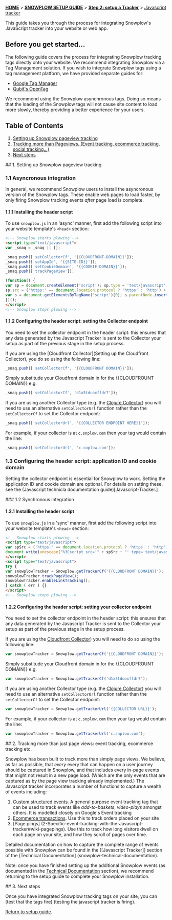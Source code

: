 [**HOME**](Home) > [**SNOWPLOW SETUP GUIDE**](Setting-up-Snowplow) > [**Step 2: setup a Tracker**](Setting-up-a-Tracker) > [Javascript tracker](Javascript-tracker-setup)

This guide takes you through the process for integrating Snowplow's JavaScript tracker into your website or web app.

## Before you get started...

The following guide covers the process for integrating Snowplow tracking tags directly onto your website. We recommend integrating Snowplow via a Tag Management solution. If you wish to integrate Snowplow tags using a tag management platform, we have provided separate guides for:

* [Google Tag Manager](integrating-javascript-tags-with-google-tag-manager)
* [Qubit's OpenTag](integrating-javascript-tags-with-qubit-opentag)

We recommend using the Snowplow asynchronous tags. Doing so means that the loading of the Snowplow tags will not cause site content to load more slowly, thereby providing a better experience for your users.

## Table of Contents

1. [Setting up Snowplow pageview tracking](#pageview)
2. [Tracking more than Pageviews. (Event tracking, ecommerce tracking, social tracking...)](#events)
4. [Next steps](#next-steps)

<a name="pageview"/>
## 1. Setting up Snowplow pageview tracking

### 1.1 Asyncronous integration

In general, we recommend Snowplow users to install the asyncronous version of the Snowplow tags. These enable web pages to load faster, by only firing Snowplow tracking events *after* page load is complete.

#### 1.1.1 Installing the header script

To use `snowplow.js` in an 'async' manner, first add the following script into your website template's `<head>` section:

```html
<!-- Snowplow starts plowing -->
<script type="text/javascript">
var _snaq = _snaq || [];

_snaq.push(['setCollectorCf', '{{CLOUDFRONT-DOMAIN}}']);
_snaq.push(['setAppId', '{{SITE-ID}}']);
_snaq.push(['setCookieDomain', '{{COOKIE-DOMAIN}}']);
_snaq.push(['trackPageView']);

(function() {
var sp = document.createElement('script'); sp.type = 'text/javascript'; sp.async = true; sp.defer = true;
sp.src = ('https:' == document.location.protocol ? 'https' : 'http') + '://d1fc8wv8zag5ca.cloudfront.net/0.12.0/sp.js';
var s = document.getElementsByTagName('script')[0]; s.parentNode.insertBefore(sp, s);
})();
</script>
<!-- Snowplow stops plowing -->
```

#### 1.1.2 Configuring the header script: setting the Collector endpoint

You need to set the collector endpoint in the header script: this ensures that any data generated by the Javascript Tracker is sent to the Collector your setup as part of the previous stage in the setup process.

If you are using the [Cloudfront Collector](Setting up the Cloudfront Collector), you do so using the following line:

```javascript
_snaq.push(['setCollectorCf', '{{CLOUDFRONT DOMAIN}}']);
```

Simply substitude your Cloudfront domain in for the {{CLOUDFROUNT DOMAIN}} e.g.

```javascript
_snaq.push(['setCollectorCf', 'd1x5tduoxffdr7']);
```

If you are using another Collector type (e.g. the [Clojure Collector](setting-up-the-clojure-collector)) you will need to use an alternative `setCollectorUrl` function rather than the `setCollectorCf` to set the Collector endpoint:

```javascript
_snaq.push(['setCollectorUrl', '{{COLLECTOR ENDPOINT HERE}}']);
```

For example, if your collector is at `c.snplow.com` then your tag would contain the line:

```javascript
_snaq.push(['setCollectorUrl', 'c.snplow.com']);
```
### 1.3 Configuring the header script: application ID and cookie domain

Setting the collector endpoint is essential for Snowplow to work. Setting the application ID and cookie domain are optional. For details on setting these, see the (Javascript technicla documentation guide)[Javascript-Tracker.]

<a name="sync"/>
### 1.2 Synchronous integration

#### 1.2.1 Installing the header script

To use `snowplow.js` in a 'sync' manner, first add the following script into your website template's `<head>` section:

```html
<!-- Snowplow starts plowing -->
<script type="text/javascript">
var spSrc = ('https:' == document.location.protocol ? 'https' : 'http') + '://d1fc8wv8zag5ca.cloudfront.net/0.12.0/sp.js';
document.write(unescape("%3Cscript src='" + spSrc + "' type='text/javascript'%3E%3C/script%3E"));
</script>
<script type="text/javascript">
try {
var snowplowTracker = Snowplow.getTrackerCf('{{CLOUDFRONT DOMAIN}}');
snowplowTracker.trackPageView();
snowplowTracker.enableLinkTracking();
} catch ( err ) {}
</script>
<!-- Snowplow stops plowing -->
```

#### 1.2.2 Configuring the header script: setting your collector endpoint

You need to set the collector endpoint in the header script: this ensures that any data generated by the Javascript Tracker is sent to the Collector your setup as part of the previous stage in the setup process.

If you are using the [Cloudfront Collector](setting-up-the-cloudfront-collector)) you will need to do so using the following line:

```javascript
var snowplowTracker = Snowplow.getTrackerCf('{{CLOUDFRONT DOMAIN}}');
```

Simply substitude your Cloudfront domain in for the {{CLOUDFROUNT DOMAIN}} e.g.

```javascript
var snowplowTracker = Snowplow.getTrackerCf('d1x5tduoxffdr7');
```

If you are using another Collector type (e.g. the [Clojure Collector](setting-up-the-clojure-collector)) you will need to use an alternative `setCollectorUrl` function rather than the `setCollectorCf` to set the Collector endpoint:

```javascript
var snowplowTracker = Snowplow.getTrackerUrl('{{COLLECTOR URL}}');
```

For example, if your collector is at `c.snplow.com` then your tag would contain the line:

```javascript
var snowplowTracker = Snowplow.getTrackerUrl('c.snplow.com');
```


<a name="events" />
## 2. Tracking more than just page views: event tracking, ecommerce tracking etc.

Snowplow has been built to track more than simply page views. We believe, as far as possible, that *every* every that can happen on a user journey should be captured in Snowplow, and that includes every in-page events that might not result in a new page load. (Which are the only events that are captured as by the page view tracking already implemented.) The Javascript tracker incorporates a number of functions to capture a wealth of events including:

1. [Custom structured events](2-Specific-event-tracking-with-the-Javascript-tracker#wiki-custom-structured-events). A general purpose event tracking tag that can be used to track events like *add-to-baskets*, *video-plays* amongst others. It is modelled closely on Google's Event tracking
2. [Ecommerce transactions](2-Specific-event-tracking-with-the-Javascript-tracker#wiki-ecommerce). Use this to track orders placed on your site
3. [Page pings] (2-Specific-event-tracking-with-the-Javascript-tracker#wiki-pagepings). Use this to track how long visitors dwell on each page on your site, and how they scroll of pages over time.

Detailed documentation on how to capture the complete range of events possible with Snowplow can be found in the [[Javascript Tracker]] section of the [Technical Documentation] (snowplow-technical-documentation).

Note: once you have finished setting up the additional Snowplow events (as documented in the [Technical Documentation](snowplow-technical-documentation) section), we recommend returning to the setup guide to complete your Snowplow installation.

<a name="next-steps" />
## 3. Next steps

Once you have integrated Snowplow tracking tags on your site, you can [test that the tags fire] (testing the javascript tracker is firing).

[Return to setup guide](Setting-up-Snowplow).


[ga-event-guide]: http://code.google.com/apis/analytics/docs/tracking/eventTrackerGuide.html
[chrome-dev-tools]: http://code.google.com/chrome/devtools/docs/overview.html
[firebug]: http://getfirebug.com/
[network-pane]: setup-guide/images/01_network_pane.png
[contact]: mailto:services@snowplowanalytics.com
[gtm]: http://www.google.com/tagmanager/